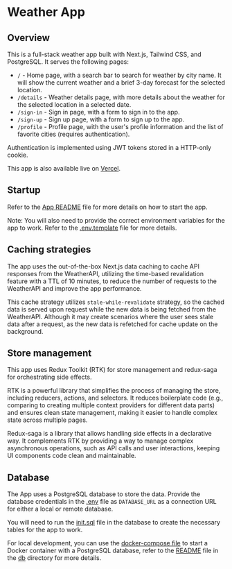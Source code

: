 # Weather App

## Overview

This is a full-stack weather app built with Next.js, Tailwind CSS, and PostgreSQL. It serves the following pages:

- `/` - Home page, with a search bar to search for weather by city name. It will show the current weather and a brief 3-day forecast for the selected location.
- `/details` - Weather details page, with more details about the weather for the selected location in a selected date.
- `/sign-in` - Sign in page, with a form to sign in to the app.
- `/sign-up` - Sign up page, with a form to sign up to the app.
- `/profile` - Profile page, with the user's profile information and the list of favorite cities (requires authentication).

Authentication is implemented using JWT tokens stored in a HTTP-only cookie.

This app is also available live on [Vercel](https://weather-app-theta-blue-31.vercel.app/).

## Startup

Refer to the [App README](./app/README.md) file for more details on how to start the app. 

Note: You will also need to provide the correct environment variables for the app to work. Refer to the [.env.template](./app/.env.template) file for more details.

## Caching strategies

The app uses the out-of-the-box Next.js data caching to cache API responses from the WeatherAPI, utilizing the time-based revalidation feature with a TTL of 10 minutes,
to reduce the number of requests to the WeatherAPI and improve the app performance.

This cache strategy utilizes `stale-while-revalidate` strategy, so the cached data is served upon request while the new data is being fetched from the WeatherAPI. Although it may create scenarios where the user sees stale data after a request, as the new data is refetched for cache update on the background.

## Store management

This app uses Redux Toolkit (RTK) for store management and redux-saga for orchestrating side effects.

RTK is a powerful library that simplifies the process of managing the store, including reducers, actions, and selectors. It reduces boilerplate code (e.g., comparing to creating multiple context providers for different data parts) and ensures clean state management, making it easier to handle complex state across multiple pages.

Redux-saga is a library that allows handling side effects in a declarative way. It complements RTK by providing a way to manage complex asynchronous operations, such as API calls and user interactions, keeping UI components code clean and maintainable.

## Database

The App uses a PostgreSQL database to store the data. Provide the database credentials in the [.env](./app/.env) file as `DATABASE_URL` as a connection URL for either a local or remote database.

You will need to run the [init.sql](./db/init.sql) file in the database to create the necessary tables for the app to work.

For local development, you can use the [docker-compose file](./db/docker-compose.yml) to start a Docker container with a PostgreSQL database, refer to the [README](./db/README.md) file in the [db](./db) directory for more details.
